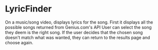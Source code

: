 # LyricFinder

On a music/song video, displays lyrics for the song.
First it displays all the possible songs returned from Genius.com's API 
User can select the song they deem is the right song.
If the user decides that the chosen song doesn't match what was wanted, they can return to the results page and choose again.
